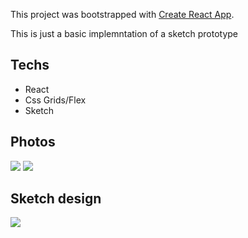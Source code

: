 This project was bootstrapped with [Create React App](https://github.com/facebook/create-react-app).

This is just a basic implemntation of a sketch prototype

## Techs

- React
- Css Grids/Flex
- Sketch

## Photos

![](https://i.imgur.com/4VyWPql.png)
![](https://i.imgur.com/m4gOSLU.png)

## Sketch design
![](https://i.imgur.com/zEBNXbM.png)